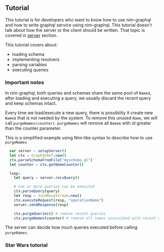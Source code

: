 ## Tutorial

This tutorial is for developers who want to know how to use nim-graphql and how to write
graphql service using nim-graphql. This tutorial doesn't talk about how the server or the client should be written.
That topic is covered in [server](server.md) section.

This tutorial covers about:
  - loading schema
  - implementing resolvers
  - parsing variables
  - executing queries

### Important notes

In nim-graphql, both queries and schemas share the same pool of `Name`s,
after loading and executing a query, we usually discard the recent query and
keep schemas intact.

Every time we load/execute a new query, there is possibility it create new `Name`s
that is not needed by the system. To remove this unused `Name`, we will call `purgeNames(counter)`.
`purgeNames` will remove all `Name`s with id greater than the counter parameter.

This is a simplified example using Nim-like syntax to describe how to use `purgeNames`

```Nim
  var server = setupServer()
  let ctx = GraphqlRef.new()
  ctx.parseSchemaFromFile("myschema.ql")
  let counter = ctx.getNameCounter()

  loop:
    let query = server.recvQuery()

    # one or more queries can be executed
    ctx.parseQuery(query)
    let resp = JsonRespStream.new()
    ctx.executeRequest(resp, "operationName")
    server.sendResponse(resp)

    ctx.purgeQueries() # remove recent queries
    ctx.purgeNames(counter) # remove all names associated with recent queries
```

The server can decide how much queries executed before calling `purgeNames`.

### Star Wars tutorial
